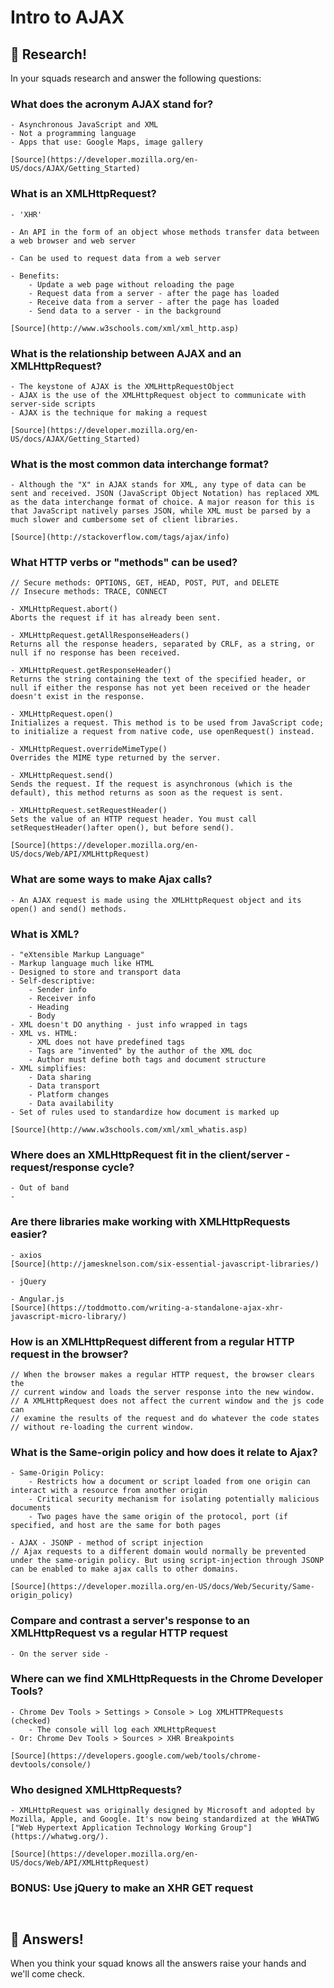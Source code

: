 # Intro to AJAX

## 🔬 Research!

In your squads research and answer the following questions:

### What does the acronym AJAX stand for?

```
- Asynchronous JavaScript and XML
- Not a programming language 
- Apps that use: Google Maps, image gallery

[Source](https://developer.mozilla.org/en-US/docs/AJAX/Getting_Started)

```

### What is an XMLHttpRequest?

```
- 'XHR'

- An API in the form of an object whose methods transfer data between a web browser and web server 

- Can be used to request data from a web server

- Benefits: 
    - Update a web page without reloading the page
    - Request data from a server - after the page has loaded
    - Receive data from a server - after the page has loaded
    - Send data to a server - in the background

[Source](http://www.w3schools.com/xml/xml_http.asp)

```

### What is the relationship between AJAX and an XMLHttpRequest?
```
- The keystone of AJAX is the XMLHttpRequestObject
- AJAX is the use of the XMLHttpRequest object to communicate with server-side scripts
- AJAX is the technique for making a request

[Source](https://developer.mozilla.org/en-US/docs/AJAX/Getting_Started)

```

### What is the most common data interchange format? 
```
- Although the "X" in AJAX stands for XML, any type of data can be sent and received. JSON (JavaScript Object Notation) has replaced XML as the data interchange format of choice. A major reason for this is that JavaScript natively parses JSON, while XML must be parsed by a much slower and cumbersome set of client libraries.

[Source](http://stackoverflow.com/tags/ajax/info)

```

### What HTTP verbs or "methods" can be used?
```
// Secure methods: OPTIONS, GET, HEAD, POST, PUT, and DELETE
// Insecure methods: TRACE, CONNECT

- XMLHttpRequest.abort()
Aborts the request if it has already been sent.

- XMLHttpRequest.getAllResponseHeaders()
Returns all the response headers, separated by CRLF, as a string, or null if no response has been received.

- XMLHttpRequest.getResponseHeader()
Returns the string containing the text of the specified header, or null if either the response has not yet been received or the header doesn't exist in the response.

- XMLHttpRequest.open()
Initializes a request. This method is to be used from JavaScript code; to initialize a request from native code, use openRequest() instead.

- XMLHttpRequest.overrideMimeType()
Overrides the MIME type returned by the server.

- XMLHttpRequest.send()
Sends the request. If the request is asynchronous (which is the default), this method returns as soon as the request is sent.

- XMLHttpRequest.setRequestHeader()
Sets the value of an HTTP request header. You must call setRequestHeader()after open(), but before send().

[Source](https://developer.mozilla.org/en-US/docs/Web/API/XMLHttpRequest)

```

### What are some ways to make Ajax calls?
```
- An AJAX request is made using the XMLHttpRequest object and its open() and send() methods. 

```

### What is XML?
```
- "eXtensible Markup Language"
- Markup language much like HTML
- Designed to store and transport data
- Self-descriptive:
    - Sender info
    - Receiver info
    - Heading
    - Body 
- XML doesn't DO anything - just info wrapped in tags
- XML vs. HTML: 
    - XML does not have predefined tags
    - Tags are "invented" by the author of the XML doc
    - Author must define both tags and document structure
- XML simplifies: 
    - Data sharing
    - Data transport
    - Platform changes
    - Data availability
- Set of rules used to standardize how document is marked up

[Source](http://www.w3schools.com/xml/xml_whatis.asp)

```

### Where does an XMLHttpRequest fit in the client/server - request/response cycle?
```
- Out of band
- 

```

### Are there libraries make working with XMLHttpRequests easier? 
```
- axios
[Source](http://jamesknelson.com/six-essential-javascript-libraries/)

- jQuery

- Angular.js
[Source](https://toddmotto.com/writing-a-standalone-ajax-xhr-javascript-micro-library/)

```

### How is an XMLHttpRequest different from a regular HTTP request in the browser?
```
// When the browser makes a regular HTTP request, the browser clears the
// current window and loads the server response into the new window.
// A XMLHttpRequest does not affect the current window and the js code can 
// examine the results of the request and do whatever the code states 
// without re-loading the current window.

```

### What is the Same-origin policy and how does it relate to Ajax?
```
- Same-Origin Policy: 
    - Restricts how a document or script loaded from one origin can interact with a resource from another origin
    - Critical security mechanism for isolating potentially malicious documents
    - Two pages have the same origin of the protocol, port (if specified, and host are the same for both pages 

- AJAX - JSONP - method of script injection 
// Ajax requests to a different domain would normally be prevented under the same-origin policy. But using script-injection through JSONP can be enabled to make ajax calls to other domains.

[Source](https://developer.mozilla.org/en-US/docs/Web/Security/Same-origin_policy)

```

### Compare and contrast a server's response to an XMLHttpRequest vs a regular HTTP request
```
- On the server side - 

```

### Where can we find XMLHttpRequests in the Chrome Developer Tools?
```
- Chrome Dev Tools > Settings > Console > Log XMLHTTPRequests (checked)
    - The console will log each XMLHttpRequest
- Or: Chrome Dev Tools > Sources > XHR Breakpoints

[Source](https://developers.google.com/web/tools/chrome-devtools/console/)

```

### Who designed XMLHttpRequests?
```
- XMLHttpRequest was originally designed by Microsoft and adopted by Mozilla, Apple, and Google. It's now being standardized at the WHATWG ["Web Hypertext Application Technology Working Group"](https://whatwg.org/). 

[Source](https://developer.mozilla.org/en-US/docs/Web/API/XMLHttpRequest)

```

### BONUS: Use jQuery to make an XHR GET request 
```


```


## 🙋 Answers!

When you think your squad knows all the answers raise your hands and we'll come check.






